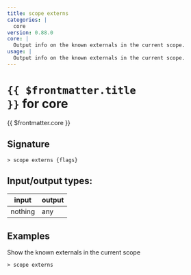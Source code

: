 ```yaml
---
title: scope externs
categories: |
  core
version: 0.88.0
core: |
  Output info on the known externals in the current scope.
usage: |
  Output info on the known externals in the current scope.
---
```

<!-- This file is automatically generated. Please edit the command in https://github.com/nushell/nushell instead. -->

# <code>{{ $frontmatter.title }}</code> for core

<div class='command-title'>{{ $frontmatter.core }}</div>

## Signature

```> scope externs {flags} ```


## Input/output types:

| input   | output |
| ------- | ------ |
| nothing | any    |

## Examples

Show the known externals in the current scope
```nu
> scope externs

```
